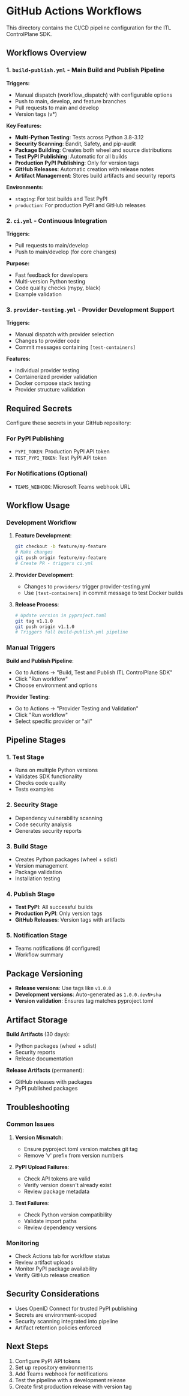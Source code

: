 # GitHub Actions Workflows

This directory contains the CI/CD pipeline configuration for the ITL ControlPlane SDK.

## Workflows Overview

### 1. `build-publish.yml` - Main Build and Publish Pipeline

**Triggers:**
- Manual dispatch (workflow_dispatch) with configurable options
- Push to main, develop, and feature branches
- Pull requests to main and develop
- Version tags (v*)

**Key Features:**
- **Multi-Python Testing**: Tests across Python 3.8-3.12
- **Security Scanning**: Bandit, Safety, and pip-audit
- **Package Building**: Creates both wheel and source distributions
- **Test PyPI Publishing**: Automatic for all builds
- **Production PyPI Publishing**: Only for version tags
- **GitHub Releases**: Automatic creation with release notes
- **Artifact Management**: Stores build artifacts and security reports

**Environments:**
- `staging`: For test builds and Test PyPI
- `production`: For production PyPI and GitHub releases

### 2. `ci.yml` - Continuous Integration

**Triggers:**
- Pull requests to main/develop
- Push to main/develop (for core changes)

**Purpose:**
- Fast feedback for developers
- Multi-version Python testing
- Code quality checks (mypy, black)
- Example validation

### 3. `provider-testing.yml` - Provider Development Support

**Triggers:**
- Manual dispatch with provider selection
- Changes to provider code
- Commit messages containing `[test-containers]`

**Features:**
- Individual provider testing
- Containerized provider validation
- Docker compose stack testing
- Provider structure validation

## Required Secrets

Configure these secrets in your GitHub repository:

### For PyPI Publishing
- `PYPI_TOKEN`: Production PyPI API token
- `TEST_PYPI_TOKEN`: Test PyPI API token

### For Notifications (Optional)
- `TEAMS_WEBHOOK`: Microsoft Teams webhook URL

## Workflow Usage

### Development Workflow

1. **Feature Development**:
   ```bash
   git checkout -b feature/my-feature
   # Make changes
   git push origin feature/my-feature
   # Create PR - triggers ci.yml
   ```

2. **Provider Development**:
   - Changes to `providers/` trigger provider-testing.yml
   - Use `[test-containers]` in commit message to test Docker builds

3. **Release Process**:
   ```bash
   # Update version in pyproject.toml
   git tag v1.1.0
   git push origin v1.1.0
   # Triggers full build-publish.yml pipeline
   ```

### Manual Triggers

**Build and Publish Pipeline**:
- Go to Actions → "Build, Test and Publish ITL ControlPlane SDK"
- Click "Run workflow"
- Choose environment and options

**Provider Testing**:
- Go to Actions → "Provider Testing and Validation"
- Click "Run workflow"
- Select specific provider or "all"

## Pipeline Stages

### 1. Test Stage
- Runs on multiple Python versions
- Validates SDK functionality
- Checks code quality
- Tests examples

### 2. Security Stage
- Dependency vulnerability scanning
- Code security analysis
- Generates security reports

### 3. Build Stage
- Creates Python packages (wheel + sdist)
- Version management
- Package validation
- Installation testing

### 4. Publish Stage
- **Test PyPI**: All successful builds
- **Production PyPI**: Only version tags
- **GitHub Releases**: Version tags with artifacts

### 5. Notification Stage
- Teams notifications (if configured)
- Workflow summary

## Package Versioning

- **Release versions**: Use tags like `v1.0.0`
- **Development versions**: Auto-generated as `1.0.0.devN+sha`
- **Version validation**: Ensures tag matches pyproject.toml

## Artifact Storage

**Build Artifacts** (30 days):
- Python packages (wheel + sdist)
- Security reports
- Release documentation

**Release Artifacts** (permanent):
- GitHub releases with packages
- PyPI published packages

## Troubleshooting

### Common Issues

1. **Version Mismatch**:
   - Ensure pyproject.toml version matches git tag
   - Remove 'v' prefix from version numbers

2. **PyPI Upload Failures**:
   - Check API tokens are valid
   - Verify version doesn't already exist
   - Review package metadata

3. **Test Failures**:
   - Check Python version compatibility
   - Validate import paths
   - Review dependency versions

### Monitoring

- Check Actions tab for workflow status
- Review artifact uploads
- Monitor PyPI package availability
- Verify GitHub release creation

## Security Considerations

- Uses OpenID Connect for trusted PyPI publishing
- Secrets are environment-scoped
- Security scanning integrated into pipeline
- Artifact retention policies enforced

## Next Steps

1. Configure PyPI API tokens
2. Set up repository environments
3. Add Teams webhook for notifications
4. Test the pipeline with a development release
5. Create first production release with version tag